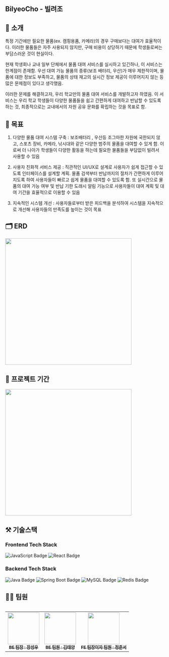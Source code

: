 ## BilyeoCho - 빌려조

## 🙋 소개
특정 기간에만 필요한 물품(ex. 캠핑용품, 카메라)의 경우 구매보다는 대여가 효율적이다. 이러한 물품들은 자주 사용되지 않지만, 구매 비용이 상당하기 때문에 학생들로써는 부담스러운 것이 현실이다. 

 현재 학생회나 교내 일부 단체에서  물품 대여 서비스를 실시하고 있긴하나, 이 서비스는 한계점이 존재함. 우선 대여 가능 물품의 종류(보조 배터리, 우산)가 매우 제한적이며, 물품에 대한 정보도 부족하고, 물품의 상태 재고의 실시간 정보 제공이 이루어지지 않는 등 많은 문제점이 있다고 생각했음.

이러한 문제를 해결하고자, 우리 학교만의 물품 대여 서비스를 개발하고자 하였음. 이 서비스는 우리 학교 학생들이 다양한 물품들을 쉽고 간편하게 대여하고 반납할 수 있도록 하는 것, 최종적으로는 교내에서의 자원 공유 문화를 확립하는 것을 목표로 함. 


## 🚀 목표
1. 다양한 물품 대여 시스템 구축 : 보조배터리 , 우산등 조그마한 자원에 국한되지 않고, 스포츠 장비, 카메라, 낚시대와 같은 다양한 범주의 물품을 대여할 수 있게 함. 이로써 더 나아가 학생들이 다양한 활동을 하는데 필요한 물품들을 부담없이 빌려서 사용할 수 있음

2. 사용자 친화적 서비스 제공 : 직관적인 UI/UX로 설계로 사용자가 쉽게 접근할 수 있도록 인터페이스를 설계할 계획. 물품 검색부터 반납까지의 절차가 간편하게 이루어지도록 하여 사용자들이 빠르고 쉽게 물품을 대여할 수 있도록 함. 또 실시간으로 물품의 대여 가능 여부 및 반납 기한 도래시 알림 기능으로 사용자들이 대여 계획 및 대여 기간을 효율적으로 이용할 수 있음
      
3. 지속적인 시스템 개선 : 사용자들로부터 받은 피드백을 분석하여 시스템을 지속적으로 개선해 사용자들의 만족도를 높이는 것이 목표

## 🗂️ ERD
<img src="https://github.com/user-attachments/assets/a3b11e41-52c6-48c8-8db4-deb8c8d761d5" width="400"/>


## 📆 프로젝트 기간
<img src="https://github.com/user-attachments/assets/cae32301-888b-42fe-9b47-2d0907c10660" width="400"/>

## ⚒️ 기술스택

### Frontend Tech Stack
<p>
  <img src="https://img.shields.io/badge/JavaScript-F7DF1E?style=for-the-badge&logo=javascript&logoColor=black" alt="JavaScript Badge"/> 
  <img src="https://img.shields.io/badge/React-61DAFB?style=for-the-badge&logo=react&logoColor=black" alt="React Badge"/>
</p>

### Backend Tech Stack

<p>
  <img src="https://img.shields.io/badge/Java-007396?style=for-the-badge&logo=openjdk&logoColor=white" alt="Java Badge"/>
  <img src="https://img.shields.io/badge/Spring%20Boot-6DB33F?style=for-the-badge&logo=springboot&logoColor=white" alt="Spring Boot Badge"/>
  <img src="https://img.shields.io/badge/MySQL-4479A1?style=for-the-badge&logo=mysql&logoColor=white" alt="MySQL Badge"/>
  <img src="https://img.shields.io/badge/Redis-DC382D?style=for-the-badge&logo=redis&logoColor=white" alt="Redis Badge"/>
</p>


## 👯‍♂️ 팀원
<div style="overflow: hidden;">
  <table>
    <tbody>
      <tr>
        <td align="center">
          <a href="https://github.com/Sungw0o">
            <img src="https://github.com/user-attachments/assets/41b7f89f-817e-408a-8eba-ca3aab0b2c26" width="100px;" alt=""/><br />
            <sub><b>BE 팀장 : 장성우</b></sub>
          </a><br />
        </td>
        <td align="center">
          <a href="https://github.com/xxlsheep">
            <img src="https://github.com/user-attachments/assets/96b3992e-4f0d-48e4-bbc6-4b6ef1259ba2" width="100px;" alt=""/><br />
            <sub><b>BE 팀원 : 김태양</b></sub>
          </a><br />
        </td>
        <td align="center">
          <a href="https://github.com/HeyJunN">
            <img src="https://github.com/user-attachments/assets/dde32e60-2a25-4874-85f1-ac946a69068a" width="100px;" alt=""/><br />
            <sub><b>FE 팀장이자 팀원 : 정준서</b></sub>
          </a><br />
        </td>
      </tr>
    </tbody>
  </table>
</div>
